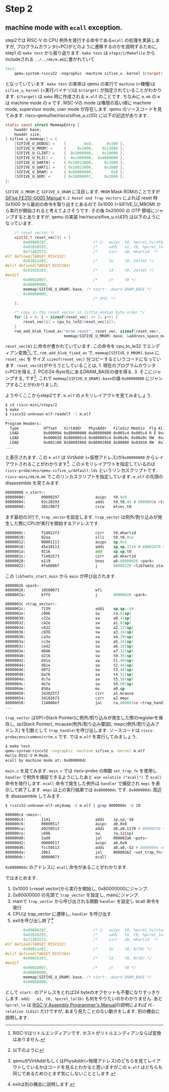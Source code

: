 # Step 2

## machine mode with `ecall` exception.
step2では RISC-V の CPU 例外を発行する命令である`ecall` の処理を実装しますが, プログラムカウンタ(=PC)がどのように遷移するのかを説明するために,  step1 の `make test` から振り返ります.
`make test` は `steps/1/Makefile` から includeされる `../../mk/m.mk`に書かれていて
```Makefile
test:
	qemu-system-riscv32 -nographic -machine sifive_u -kernel $(target)
```
となっていています. `make test` の実体は qemu の実行で `machine` (=機種)は `sifive_u`, `kernel` (=実行バイナリ)は `$(target)` が指定されていることがわかります. `$(target)` は `make` 時に作成される `m.elf` のことです. 
ちなみに `m.mk` の `m` は machine mode の `m` です. RISC-Vの mode は権限の高い順に machine mode, supervisor mode, user mode が存在します.
qemu のソースコードを見てみます. riscv-qemu/hw/riscv/sifive_u.c(55) に以下の記述があります.

```c
static const struct MemmapEntry {
    hwaddr base;
    hwaddr size;
} sifive_u_memmap[] = {
    [SIFIVE_U_DEBUG] =    {        0x0,      0x100 },
    [SIFIVE_U_MROM] =     {     0x1000,    0x11000 },
    [SIFIVE_U_CLINT] =    {  0x2000000,    0x10000 },
    [SIFIVE_U_PLIC] =     {  0xc000000,  0x4000000 },
    [SIFIVE_U_UART0] =    { 0x10013000,     0x1000 },
    [SIFIVE_U_UART1] =    { 0x10023000,     0x1000 },
    [SIFIVE_U_DRAM] =     { 0x80000000,        0x0 },
    [SIFIVE_U_GEM] =      { 0x100900FC,     0x2000 },
};
```
`SIFIVE_U_MROM` と `SIFIVE_U_DRAM` に注目します. 
`MROM` Mask ROMのことですが [SiFive FE310-G000 Manual](https://sifive.cdn.prismic.io/sifive%2F4d063bf8-3ae6-4db6-9843-ee9076ebadf7_fe310-g000.pdf) `6.2 Reset and Trap Vectors` によれば reset 時 0x1000 から最初の命令を取り出すとあるので 0x1000 (=SIFIVE_U_MROM) から実行が開始されると考えてよさそうです. その後 0x20000 の OTP 領域にジャンプするとありますが, qemu の実装 hw/riscv/sifive_u.c(431) は以下のようになっています.

```c
    /* reset vector */
    uint32_t reset_vec[8] = {
        0x00000297,                    /* 1:  auipc  t0, %pcrel_hi(dtb) */
        0x02028593,                    /*     addi   a1, t0, %pcrel_lo(1b) */
        0xf1402573,                    /*     csrr   a0, mhartid  */
#if defined(TARGET_RISCV32)
        0x0182a283,                    /*     lw     t0, 24(t0) */
#elif defined(TARGET_RISCV64)
        0x0182b283,                    /*     ld     t0, 24(t0) */
#endif
        0x00028067,                    /*     jr     t0 */
        0x00000000,
        memmap[SIFIVE_U_DRAM].base, /* start: .dword DRAM_BASE */
        0x00000000,
                                       /* dtb: */
    };

    /* copy in the reset vector in little_endian byte order */
    for (i = 0; i < sizeof(reset_vec) >> 2; i++) {
        reset_vec[i] = cpu_to_le32(reset_vec[i]);
    }
    rom_add_blob_fixed_as("mrom.reset", reset_vec, sizeof(reset_vec),
                          memmap[SIFIVE_U_MROM].base, &address_space_memory);
```
`reset_vec[8]` に命令が書かれていています. この命令を cpu_to_le32 でエンディアン変換[^1]して, `rom_add_blob_fixed_as` で, `memmap[SIFIVE_U_MROM].base` に `reset_vec` を サイズ `sizeof(reset_vec)` 分コピーするというコードになっています. `reset_vec[8]`がやろうとしていることは, 1. 現在のプログラムカウンタ(=PC)を得る, 2. PCの24-Byte先にあるDRAM_BASEの値を得る. 3. そこにジャンプする, です[^2]. これで `memmap[SIFIVE_U_DRAM].base`の値 `0x80000000` にジャンプすることがわかりました.

ようやくここからstep2です. `m.elf` のメモリレイアウトを見てみましょう.

```bash
$ cd riscv-mini/steps/2
$ make
$ riscv32-unknown-elf-readelf -l m.elf
...
Program Headers:
  Type           Offset   VirtAddr   PhysAddr   FileSiz MemSiz  Flg Align
  LOAD           0x000094 0x80000000 0x80000000 0x005c4 0x005c4 R E 0x4
  LOAD           0x000658 0x800005c4 0x800005c4 0x00a9c 0x00a9c RW  0x4
  LOAD           0x001100 0x80001060 0x80001060 0x00000 0x01010 RW  0x10
...
```
と表示されます. この `m.elf` は VirtAddr (=仮想アドレス)が`0x80000000` からレイアウトされることがわかります[^3]. このメモリレイアウトを指定しているのは `riscv-probe/env/qemu-sifive_u/default.lds` というリンカスクリプトです. `riscv-mini/mk/m.mk` でこのリンカスクリプトを指定しています. `m.elf` の先頭の disassemble を見てみます.

```asm
80000000 <_start>:
80000000:       00000297                auipc   t0,0x0
80000004:       02c28293                addi    t0,t0,44 # 8000002c <trap_vector>
80000008:       30529073                csrw    mtvec,t0
```
まず最初の3行で, `trap_vector`を設定します. `trap_vector` は例外/割り込みが発生した際にCPUが実行を開始するアドレスです.

```asm
8000000c:       f14022f3                csrr    t0,mhartid
80000010:       02aa                    slli    t0,t0,0xa
80000012:       00001117                auipc   sp,0x1
80000016:       45e10113                addi    sp,sp,1118 # 80001470 <stacks+0x400>
8000001a:       9116                    add     sp,sp,t0
8000001c:       f1402573                csrr    a0,mhartid
80000020:       e119                    bnez    a0,80000026 <park>
80000022:       0fe0006f                j       80000120 <libfemto_start_main>
```
この `libfemto_start_main` から `main` が呼び出されます. 

```asm
80000026 <park>:
80000026:       10500073                wfi
8000002a:       bff5                    j       80000026 <park>

8000002c <trap_vector>:
8000002c:       7139                    addi    sp,sp,-64
8000002e:       c006                    sw      ra,0(sp)
80000030:       c22a                    sw      a0,4(sp)
80000032:       c42e                    sw      a1,8(sp)
80000034:       c632                    sw      a2,12(sp)
80000036:       c836                    sw      a3,16(sp)
80000038:       ca3a                    sw      a4,20(sp)
8000003a:       cc3e                    sw      a5,24(sp)
8000003c:       ce42                    sw      a6,28(sp)
8000003e:       d046                    sw      a7,32(sp)
80000040:       d216                    sw      t0,36(sp)
80000042:       d41a                    sw      t1,40(sp)
80000044:       d61e                    sw      t2,44(sp)
80000046:       d872                    sw      t3,48(sp)
80000048:       da76                    sw      t4,52(sp)
8000004a:       dc7a                    sw      t5,56(sp)
8000004c:       de7e                    sw      t6,60(sp)
8000004e:       850a                    mv      a0,sp
80000050:       342025f3                csrr    a1,mcause
80000054:       34102673                csrr    a2,mepc
80000058:       114000ef                jal     ra,8000016c <trap_handler>
...
```
`trap_vector` はSP(=Stack Pointer)に例外/割り込みが発生した際のregisterを保存し, sp(Stack Pointer), mcause(例外/割り込み要因), mepc(例外/割り込みアドレス) を引数として `trap_handler`を呼び出します. ソースコードは `riscv-probe/env/common/crtm.s` です.
では `m.elf` を実行してみましょう.

```bash
$ make test
qemu-system-riscv32 -nographic -machine sifive_u -kernel m.elf
Hello RISC-V M-Mode.
ecall by machine mode at: 0x800000dc
```

`main.c` を見てみます. `main.c` では riscv-probe の関数 `set_trap_fn` を使用し `handler` で例外を捕捉できるようにしたあと `asm volatile ("ecall")` で `ecall` 命令を発行します. `ecall` 命令で発生した例外は `handler` で捕捉され `mepc` を表示して終了します. `mepc` は上の実行結果では `0x800000dc` です. `0x800000dc` 周辺を disassemble してみます.

```bash
$ riscv32-unknown-elf-objdump -d m.elf | grep 800000dc -B 10

800000c4 <main>:
800000c4:       1141                    addi    sp,sp,-16
800000c6:       00000517                auipc   a0,0x0
800000ca:       49250513                addi    a0,a0,1170 # 80000558 <_text_end+0x48>
800000ce:       c606                    sw      ra,12(sp)
800000d0:       2ad9                    jal     800002a6 <puts>
800000d2:       00000517                auipc   a0,0x0
800000d6:       fcc50513                addi    a0,a0,-52 # 8000009e <handler>
800000da:       2061                    jal     80000162 <set_trap_fn>
800000dc:       00000073                ecall
```

`0x800000dc` のアドレスに `ecall` 命令があることがわかります.

ではまとめます.

1. 0x1000 (=reset vector)から実行を開始し, 0x80000000にジャンプ.
2. 0x80000000 の先頭で `trap_vector` を設定し, mainにジャンプ.
3. mainで `trap_vector` から呼び出される関数 `handler` を設定し ecall 命令を発行
4. CPUは trap_vector に遷移し, `handler` を呼び出す.
5. exitを呼び出し終了[^4]

[^1]: RISC-Vはリトルエンディアンです. ホストがリトルエンディアンならば変換はありません.
[^2]: 以下のように
```c
        0x00000297,                    /* 1:  auipc  t0, %pcrel_hi(start) */` 
        0x01828293,                    /*     addi   t0, t0, %pcrel_lo(1b) */
        0xf1402573,                    /*     csrr   a0, mhartid  */
#if defined(TARGET_RISCV32)
        0x0002a283,                    /*     lw     t0, 0(t0) */
#elif defined(TARGET_RISCV64)
        0x0002b283,                    /*     ld     t0, 0(t0) */
#endif
        0x00028067,                    /*     jr     t0 */
        0x00000000,
        memmap[SIFIVE_U_DRAM].base, /* start: .dword DRAM_BASE */
        0x00000000,
```
として `start:` のアドレスをとれば24 byteのオフセットも不要になりすっきりします. `addi   a1, t0, %pcrel_lo(1b)` も何をやりたいのかわかりません. あと `%pcrel_lo` は [RISC-V Assembly Programmer's Manual](https://github.com/riscv/riscv-asm-manual/blob/master/riscv-asm.md)の説明によれば `PC-relative (LO12)` だけですが, あまり見たことのない動きをします. 別の機会に説明します.

[^3]: qemuがVirtAddrもしくはPhysAddr(=物理アドレス)のどちらを見てレイアウトしているかはコードを見るとわかると思いますがこの `m.elf` はどちらも同じであるためひとまず気にしないこととします.
[^4]: exitは別の機会に説明します.